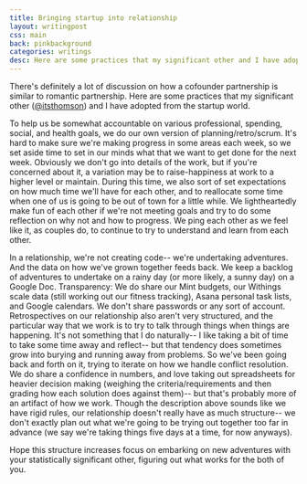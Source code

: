 ```yaml
---
title: Bringing startup into relationship
layout: writingpost
css: main
back: pinkbackground
categories: writings
desc: Here are some practices that my significant other and I have adopted from the startup world.
---
```


There's definitely a lot of discussion on how a cofounder partnership is similar to romantic partnership. Here are some practices that my significant other ([@itsthomson][1]) and I have adopted from the startup world.

To help us be somewhat accountable on various professional, spending, social, and health goals, we do our own version of planning/retro/scrum. It's hard to make sure we're making progress in some areas each week, so we set aside time to set in our minds what that we want to get done for the next week. Obviously we don't go into details of the work, but if you're concerned about it, a variation may be to raise-happiness at work to a higher level or maintain. During this time, we also sort of set expectations on how much time we'll have for each other, and to reallocate some time when one of us is going to be out of town for a little while. We lightheartedly make fun of each other if we're not meeting goals and try to do some reflection on why not and how to progress. We ping each other as we feel like it, as couples do, to continue to try to understand and learn from each other.

In a relationship, we're not creating code-- we're undertaking adventures. And the data on how we've grown together feeds back. 
We keep a backlog of adventures to undertake on a rainy day (or more likely, a sunny day) on a Google Doc.
Transparency: We do share our Mint budgets, our Withings scale data (still working out our fitness tracking), Asana personal task lists, and Google calendars. We don't share passwords or any sort of account.
Retrospectives on our relationship also aren't very structured, and the particular way that we work is to try to talk through things when things are happening. It's not something that I do naturally-- I like taking a bit of time to take some time away and reflect-- but that tendency does sometimes grow into burying and running away from problems. So we've been going back and forth on it, trying to iterate on how we handle conflict resolution.
We do share a confidence in numbers, and love taking out spreadsheets for heavier decision making (weighing the criteria/requirements and then grading how each solution does against them)-- but that's probably more of an artifact of how we work.
Though the description above sounds like we have rigid rules, our relationship doesn't really have as much structure-- we don't exactly plan out what we're going to be trying out together too far in advance (we say we're taking things five days at a time, for now anyways).

Hope this structure increases focus on embarking on new adventures with your statistically significant other, figuring out what works for the both of you.

[1]: http://twitter.com/itsthomson
